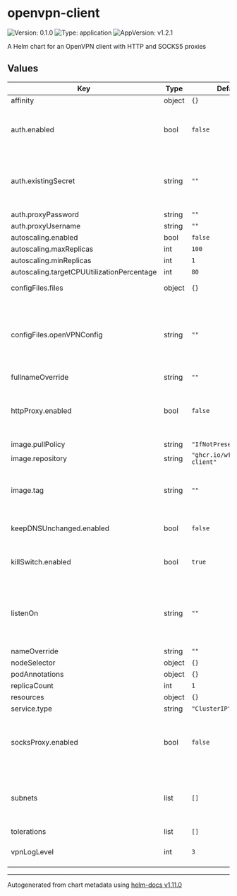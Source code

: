 # openvpn-client

![Version: 0.1.0](https://img.shields.io/badge/Version-0.1.0-informational?style=flat-square) ![Type: application](https://img.shields.io/badge/Type-application-informational?style=flat-square) ![AppVersion: v1.2.1](https://img.shields.io/badge/AppVersion-v1.2.1-informational?style=flat-square)

A Helm chart for an OpenVPN client with HTTP and SOCKS5 proxies

## Values

| Key | Type | Default | Description |
|-----|------|---------|-------------|
| affinity | object | `{}` |  |
| auth.enabled | bool | `false` | Whether to turn on authentication for the proxies |
| auth.existingSecret | string | `""` | Existing secret containing the credentials for accessing the proxies. |
| auth.proxyPassword | string | `""` |  |
| auth.proxyUsername | string | `""` |  |
| autoscaling.enabled | bool | `false` |  |
| autoscaling.maxReplicas | int | `100` |  |
| autoscaling.minReplicas | int | `1` |  |
| autoscaling.targetCPUUtilizationPercentage | int | `80` |  |
| configFiles.files | object | `{}` | OpenVPN config files |
| configFiles.openVPNConfig | string | `""` | The OpenVPN config file to use. If this is unset, the first file with the extension `.conf` will be used. |
| fullnameOverride | string | `""` |  |
| httpProxy.enabled | bool | `false` | The on/off status of Tinyproxy, the built-in HTTP proxy server. |
| image.pullPolicy | string | `"IfNotPresent"` |  |
| image.repository | string | `"ghcr.io/wfg/openvpn-client"` |  |
| image.tag | string | `""` | Overrides the image tag whose default is the chart appVersion. |
| keepDNSUnchanged.enabled | bool | `false` | Keep existing DNS configuration |
| killSwitch.enabled | bool | `true` | The on/off status of the network kill switch. |
| listenOn | string | `""` | Address the proxies will be listening on. Set to `0.0.0.0` to allow all IP addresses. |
| nameOverride | string | `""` |  |
| nodeSelector | object | `{}` |  |
| podAnnotations | object | `{}` |  |
| replicaCount | int | `1` |  |
| resources | object | `{}` |  |
| service.type | string | `"ClusterIP"` |  |
| socksProxy.enabled | bool | `false` | The on/off status of Dante, the built-in SOCKS proxy server. |
| subnets | list | `[]` | A list of one or more subnets to allow outside of the VPN tunnel. |
| tolerations | list | `[]` |  |
| vpnLogLevel | int | `3` | OpenVPN verbosity (`1`-`11`) |

----------------------------------------------
Autogenerated from chart metadata using [helm-docs v1.11.0](https://github.com/norwoodj/helm-docs/releases/v1.11.0)
